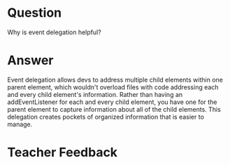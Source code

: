 # Question
Why is event delegation helpful?

# Answer
Event delegation allows devs to address multiple child elements within one parent element, which wouldn't overload files with code addressing each and every child element's information. Rather than having an addEventListener for each and every child element, you have one for the parent element to capture information about all of the child elements. This delegation creates pockets of organized information that is easier to manage.

# Teacher Feedback